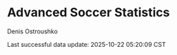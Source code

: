 # Advanced Soccer Statistics
Denis Ostroushko

<!-- gfm -->

Last successful data update: 2025-10-22 05:20:09 CST
